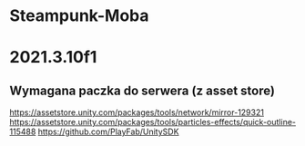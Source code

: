 # Steampunk-Moba

# 2021.3.10f1

## Wymagana paczka do serwera (z asset store)
https://assetstore.unity.com/packages/tools/network/mirror-129321
https://assetstore.unity.com/packages/tools/particles-effects/quick-outline-115488
https://github.com/PlayFab/UnitySDK
